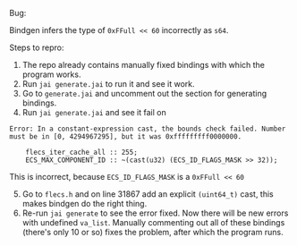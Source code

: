 Bug:

Bindgen infers the type of `0xFFull << 60` incorrectly as `s64`.

Steps to repro:

1. The repo already contains manually fixed bindings with which the program works.
2. Run `jai generate.jai` to run it and see it work.
3. Go to `generate.jai` and uncomment out the section for generating bindings.
4. Run `jai generate.jai` and see it fail on

```
Error: In a constant-expression cast, the bounds check failed. Number must be in [0, 4294967295], but it was 0xfffffffff0000000.

    flecs_iter_cache_all :: 255;
    ECS_MAX_COMPONENT_ID :: ~(cast(u32) (ECS_ID_FLAGS_MASK >> 32));

```

This is incorrect, because `ECS_ID_FLAGS_MASK` is a `0xFFull << 60`

5. Go to `flecs.h` and on line 31867 add an explicit `(uint64_t)` cast,
   this makes bindgen do the right thing.
6. Re-run `jai generate` to see the error fixed. Now there will be new
   errors with undefined `va_list`. Manually commenting out all of these
   bindings (there's only 10 or so) fixes the problem, after which the program
   runs.
